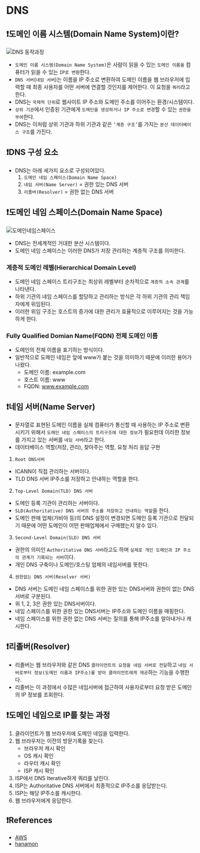 # **DNS**

## ❗️**도메인 이름 시스템(Domain Name System)이란?**
![DNS 동작과정](../img/DNS-동작과정.webp)
* `도메인 이름 시스템(Domain Name System)`은 사람이 읽을 수 있는 `도메인 이름을` 컴퓨터가 읽을 수 있는 `IP로 변환`한다.
* `DNS 서버`(`네임 서버`)는 이름을 IP 주소로 변환하여 도메인 이름을 웹 브라우저에 입력할 때 최종 사용자를 어떤 서버에 연결할 것인지를 제어한다. 이 요청을 `쿼리`라고 한다.
* DNS는 `국제적 단위`로 웹사이트 IP 주소와 도메인 주소를 이어주는 환경/시스템이다.
* `상위 기관`에서 인증된 기관에게 `도메인을 생성하거나 IP 주소로 변경`할 수 있는 `권한을 부여`한다.
* DNS는 이처럼 상위 기관과 하위 기관과 같은 `‘계층 구조’`를 가지는 `분산 데이터베이스 구조`를 가진다.

## ❗️**DNS 구성 요소**
* DNS는 아래 세가지 요소로 구성되어있다.
  1. `도메인 네임 스페이스(Domain Name Space)`
  2. `네임 서버(Name Server)` = 권한 있는 DNS 서버
  3. `리졸버(Resolver)` = 권한 없는 DNS 서버

## ❗️**도메인 네임 스페이스(Domain Name Space)**
![도메인네임스페이스](../img/도메인-네임-스페이스-Domain-Name-Space.webp)
* DNS는 전세계적인 거대한 분산 시스템이다.
* 도메인 네임 스페이스는 이러한 DNS가 저장 관리하는 계층적 구조를 의미한다.

### **계층적 도메인 레벨(Hierarchical Domain Level)**
* 도메인 네임 스페이스 트리구조는 최상위 레벨부터 순차적으로 `계층적 소속 관계`를 나타낸다.
* 하위 기관의 네임 스페이스를 할당하고 관리하는 방식은 각 하위 기관의 관리 책임자에게 위임된다.
* 이러한 위임 구조는 호스트의 증가에 대한 관리가 효율적으로 이루어지는 것을 가능하게 한다.

### **Fully Qualified Domian Name(FQDN) 전체 도메인 이름**
* 도메인의 전체 이름을 표기하는 방식이다.
* 일반적으로 도메인 네임은 앞에 www가 붙는 것을 의미하기 때문에 이러한 용어가 나왔다.
  * 도메인 이름: example.com
  * 호스트 이름: www
  * FQDN: www.example.com

## ❗️**네임 서버(Name Server)**
* 문자열로 표현된 도메인 이름을 실제 컴퓨터가 통신할 때 사용하는 IP 주소로 변환시키기 위해서 `도메인 네임 스페이스의 트리구조에 대한 정보`가 필요한데 이러한 정보를 가지고 있는 서버를 `네임 서버`라고 한다.
* 데이터베이스 역할(저장, 관리), 찾아주는 역할, 요청 처리 응답 구현

1. `Root DNS서버`
* ICANN이 직접 관리하는 서버이다.
* TLD DNS 서버 IP주소를 저장하고 안내하는 역할을 한다.

2. `Top-Level Domain(TLD) DNS 서버`
* 도메인 등록 기관이 관리하는 서버이다.
* `SLD(Authoritative) DNS 서버의 주소를 저장하고 안내하는 역할`을 한다.
* 도메인 판매 업체(가비아 등)의 DNS 설정이 변경되면 도메인 등록 기관으로 전달되기 때문에 어떤 도메인이 어떤 판매업체에서 구매했는지 알수 있다.

3. `Second-Level Domain(SLD) DNS 서버`
* 권한의 의미인 `Authoritative DNS 서버`라고도 하며 `실제로 개인 도메인과 IP 주소의 관계가 기록되는 서버`이다.
* 개인 DNS 구축이나 도메인/호스팅 업체의 네임서버를 뜻한다.

4. `권한없는 DNS 서버(Resolver 서버)`
* DNS 서버는 도메인 네임 스페이스를 위한 권한 있는 DNS서버와 권한이 없는 DNS 서버로 구분된다.
* 위 1, 2, 3은 권한 있는 DNS서버이다.
* 네임 스페이스를 위한 권한 있는 DNS서버는 IP주소와 도메인 이름을 매핑한다.
* 네임 스페이스를 위한 권한 없는 DNS 서버는 질의를 통해 IP주소를 알아내거나 캐시한다.

## ❗️**리졸버(Resolver)**
* 리졸버는 웹 브라우저와 같은 DNS `클라이언트의 요청을 네임 서버로 전달`하고 `네임 서버로부터 정보(도메인 이름과 IP주소)를 받아 클라이언트에게 제공`하는 기능을 수행한다.
* 리졸버는 이 과정에서 수많은 네임서버에 접근하여 사용자로부터 요청 받은 도메인의 IP 정보를 조회한다.

## ❗️**도메인 네임으로 IP를 찾는 과정**
1. 클라이언트가 웹 브라우저에 도메인 네임을 입력한다.
2. 웹 브라우저는 이전의 방문기록을 찾는다.
   * 브라우저 캐시 확인
   * OS 캐시 확인
   * 라우터 캐시 확인
   * ISP 캐시 확인
3. ISP에서 DNS Iterative하게 쿼리를 날린다.
4. ISP는 Authoritative DNS 서버에서 최종적으로 IP주소를 응답받는다.
5. ISP는 해당 IP주소를 캐시한다.
6. 웹 브라우저에게 응답한다.
## ❗️References
* [AWS](https://aws.amazon.com/ko/route53/what-is-dns/)
* [hanamon](https://hanamon.kr/dns%EB%9E%80-%EB%8F%84%EB%A9%94%EC%9D%B8-%EB%84%A4%EC%9E%84-%EC%8B%9C%EC%8A%A4%ED%85%9C-%EA%B0%9C%EB%85%90%EB%B6%80%ED%84%B0-%EC%9E%91%EB%8F%99-%EB%B0%A9%EC%8B%9D%EA%B9%8C%EC%A7%80/)